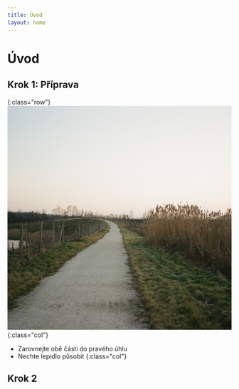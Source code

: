 ```yaml
---
title: Úvod
layout: home
---
```

# Úvod
## Krok 1: Příprava

{:class="row"}
![alt](000518670034.jpg){:class="col"}
- Zarovnejte obě části do pravého úhlu
- Nechte lepidlo působit
{:class="col"}

## Krok 2

